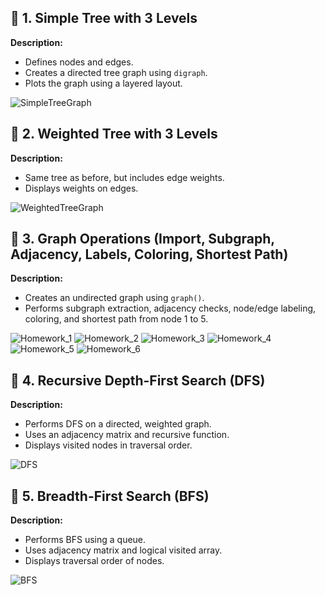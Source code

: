 ## 🔹 1. Simple Tree with 3 Levels

**Description:**
- Defines nodes and edges.
- Creates a directed tree graph using `digraph`.
- Plots the graph using a layered layout.

![SimpleTreeGraph](https://github.com/user-attachments/assets/0c29006e-ab68-4174-8f48-c3a63255b286)

## 🔹 2. Weighted Tree with 3 Levels

**Description:**
- Same tree as before, but includes edge weights.
- Displays weights on edges.

![WeightedTreeGraph](https://github.com/user-attachments/assets/200fee13-6569-4889-826d-15cbe31c9c01)

## 🔹 3. Graph Operations (Import, Subgraph, Adjacency, Labels, Coloring, Shortest Path)

**Description:**
- Creates an undirected graph using ```graph()```.
- Performs subgraph extraction, adjacency checks, node/edge labeling, coloring, and shortest path from node 1 to 5.

![Homework_1](https://github.com/user-attachments/assets/7c2b78e3-b880-4c3f-b6d5-5abd398f1bc4)
![Homework_2](https://github.com/user-attachments/assets/5bbb4cb4-d639-4095-b009-18eb8a33e703)
![Homework_3](https://github.com/user-attachments/assets/e4ebcfd7-0da0-449f-96c8-5b43edf20614)
![Homework_4](https://github.com/user-attachments/assets/64da2645-0390-4246-a5e5-19725119c7df)
![Homework_5](https://github.com/user-attachments/assets/b651fb0f-c950-4054-bfbe-fcba3af2d69c)
![Homework_6](https://github.com/user-attachments/assets/d5253581-d6d0-48c3-88b9-49745d3ed24f)

## 🔹 4. Recursive Depth-First Search (DFS)

**Description:**
- Performs DFS on a directed, weighted graph.
- Uses an adjacency matrix and recursive function.
- Displays visited nodes in traversal order.

![DFS](https://github.com/user-attachments/assets/b186c968-6bcd-4cc1-aab6-659de73ebd44)

## 🔹 5. Breadth-First Search (BFS)

**Description:**
- Performs BFS using a queue.
- Uses adjacency matrix and logical visited array.
- Displays traversal order of nodes.

![BFS](https://github.com/user-attachments/assets/8b66dd60-c465-418a-8b07-52cc21f8402c)


